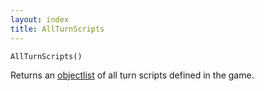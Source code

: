 ```yaml
---
layout: index
title: AllTurnScripts
---
```


    AllTurnScripts()

Returns an [objectlist](../types/objectlist.html) of all turn scripts defined in the game.
